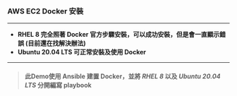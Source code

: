 ### AWS EC2 Docker 安裝
---
- **RHEL 8 完全照著 Docker 官方步驟安裝，可以成功安裝，但是會一直顯示錯誤 (目前還在找解決辦法)**    
- **Ubuntu 20.04 LTS 可正常安裝及使用 Docker**  
---
>#### 此Demo使用 Ansible 建置 Docker，並將 *RHEL 8* 以及 *Ubuntu 20.04 LTS* 分開編寫 playbook
